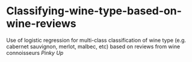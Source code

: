 # Classifying-wine-type-based-on-wine-reviews

Use of logistic regression for multi-class classification of wine type (e.g. cabernet sauvignon, merlot, malbec, etc) based on reviews from wine connoisseurs *Pinky Up* 

